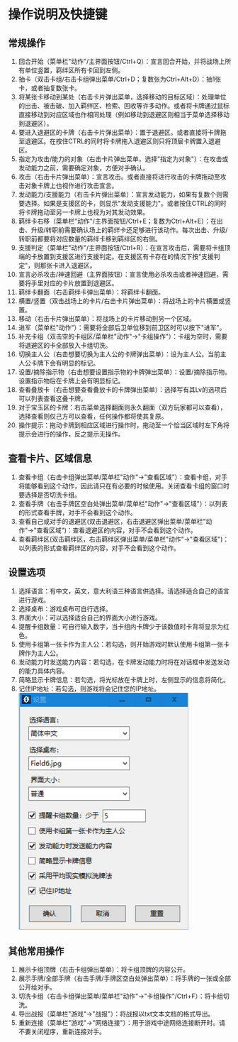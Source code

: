 # 操作说明及快捷键

## 常规操作

1. 回合开始（菜单栏"动作"/主界面按钮/Ctrl+Q）：宣言回合开始，并将战场上所有单位竖置，羁绊区所有卡回到左侧。
2. 抽卡（双击卡组/右击卡组弹出菜单/Ctrl+D；复数张为Ctrl+Alt+D）：抽1张卡，或者抽复数张卡。
3. 将某张卡移动到某处（右击卡片弹出菜单，选择移动的目标区域）：处理单位的出击、被击破、加入羁绊区、检索、回收等许多动作。或者将卡牌通过鼠标直接移动到对应区域也作相同处理（例如移动到退避区则相当于菜单选择移动到退避区）。
4. 要进入退避区的卡牌（右击卡片弹出菜单）：置于退避区。或者直接将卡牌拖至退避区。在按住CTRL的同时将卡牌拖入退避区则只将顶层卡牌置入退避区。
5. 指定为攻击/能力的对象（右击卡片弹出菜单，选择"指定为对象"）：在攻击或发动能力之前，需要确定对象，方便对手确认。
6. 攻击（右击卡片弹出菜单）：宣言攻击。或者直接将进行攻击的卡牌拖动至攻击对象卡牌上也视作进行攻击宣言。
7. 发动能力/支援能力（右击卡片弹出菜单）：宣言发动能力，如果有复数个则需要选择。如果是支援区的卡，则显示"发动支援能力"。或者按住CTRL的同时将卡牌拖动至另一卡牌上也视为对其发动效果。
8. 羁绊卡右移（菜单栏"动作"/主界面按钮/Ctrl+E；复数为Ctrl+Alt+E）：在出击、升级/转职前需要确认场上的羁绊卡还足够进行该动作。每次出击、升级/转职前都要将对应数量的羁绊卡移到羁绊区的右侧。
9. 支援判定（菜单栏"动作"/主界面按钮/Ctrl+R）：在宣言攻击后，需要将卡组顶端的卡放置到支援区进行支援判定。在支援区有卡存在的情况下按"支援判定"，则那张卡进入退避区。
10. 宣言必杀攻击/神速回避（主界面按钮）：宣言使用必杀攻击或者神速回避，需要将手里对应的卡片放置到退避区。
11. 羁绊卡翻面（右击羁绊卡弹出菜单）：将羁绊卡翻面。
12. 横置/竖置（双击战场上的卡片/右击卡片弹出菜单）：将战场上的卡片横置或竖置。
13. 移动（右击卡片弹出菜单）：将战场上的卡片移动到另一个区域。
14. 进军（菜单栏"动作"）：需要将全部后卫单位移到前卫区时可以按下"进军"。
15. 补充卡组（双击空的卡组区/菜单栏"动作"→"卡组操作"）：卡组为空时，需要将退避区的卡全部放入卡组切洗。
16. 切换主人公（右击想要切换为主人公的卡牌弹出菜单）：设为主人公。当前主人公卡牌下会有明显的标记。
17. 设置/摘除指示物（右击想要设置指示物的卡牌弹出菜单）：设置/摘除指示物。设置指示物后在卡牌上会有明显标记。
18. 查看叠放卡（右击想要查看叠放卡的卡牌弹出菜单）：选择写有其Lv的选项后可以列表查看这叠卡牌。
19. 对于宝玉区的卡牌：右击菜单选择翻面则永久翻面（双方玩家都可以查看），选择查看则仅己方可以查看，任何操作都将使其复原。
20. 操作提示：拖动卡牌到相应区域进行操作时，拖动至一个恰当区域时左下角将提示会进行的操作，反之提示无操作。

## 查看卡片、区域信息

1. 查看卡组（右击卡组弹出菜单/菜单栏"动作"→"查看区域"）：查看卡组，对手将能够看到这个动作，因此请只在有必要的时候使用。关闭查看卡组的窗口时要选择是否切洗卡组。
2. 查看手牌（右击手牌区空白处弹出菜单/菜单栏"动作"→"查看区域"）：以列表的形式查看手牌，对手不会看到这个动作。
3. 查看自己或对手的退避区(双击退避区，右击退避区弹出菜单/菜单栏"动作"→"查看区域")：查看退避区的内容，对手不会看到这个动作。
4. 查看羁绊区(双击羁绊区，右击羁绊区弹出菜单/菜单栏"动作"→"查看区域")：以列表的形式查看羁绊区的内容，对手不会看到这个动作。

## 设置选项
1. 选择语言：有中文，英文，意大利语三种语言供选择。请选择适合自己的语言进行游戏。
2. 选择桌布：游戏桌布可自行选择。
3. 界面大小：可以选择适合自己的界面大小进行游戏。
4. 提醒卡组数量：可自行输入数字，当卡组内卡牌少于该数值时卡背将显示为红色。
5. 使用卡组第一张卡作为主人公：若勾选，则开始游戏时默认使用卡组第一张卡牌作为主人公。
6. 发动能力时发送能力内容：若勾选，在卡牌发动能力时将在对话框中发送发动的能力具体内容。
7. 简略显示卡牌信息：若勾选，将光标放在卡牌上时，左侧显示的信息将简化。
8. 记住IP地址：若勾选，则游戏将会记住您的IP地址。
![](../.gitbook/assets/settings.png)

## 其他常用操作

1. 展示卡组顶牌（右击卡组弹出菜单）：将卡组顶牌的内容公开。
2. 展示手牌/全部手牌（右击手牌/手牌区空白处弹出菜单）：将手牌的一张或全部公开给对手。
3. 切洗卡组（右击卡组弹出菜单/菜单栏"动作"→"卡组操作"/Ctrl+F）：将卡组切洗。
4. 导出战报（菜单栏"游戏"→"战报"）：将战报以txt文本文档的格式导出。
5. 重新连接（菜单栏"游戏"→"网络连接"）：用于游戏中途网络连接断开时。请不要关闭程序，重新连接对手。

